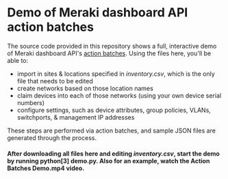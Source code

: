 # Demo of Meraki dashboard API action batches

The source code provided in this repository shows a full, interactive demo of Meraki dashboard API's [action batches](https://developer.cisco.com/meraki/api/#/rest/guides/action-batches). Using the files here, you'll be able to:
- import in sites & locations specified in _inventory.csv_, which is the only file that needs to be edited
- create networks based on those location names
- claim devices into each of those networks (using your own device serial numbers)
- configure settings, such as device attributes, group policies, VLANs, switchports, & management IP addresses

These steps are performed via action batches, and sample JSON files are generated through the process.

#### After downloading all files here and editing _inventory.csv_, start the demo by running **python[3] demo.py**. Also for an example, watch the **Action Batches Demo.mp4** video.
